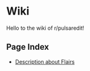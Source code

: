 # Wiki
Hello to the wiki of r/pulsaredit!

## Page Index
* [Description about Flairs](/description-about-flairs.md)